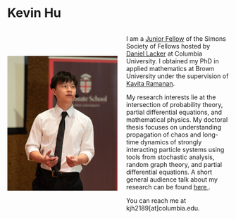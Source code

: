 # Kevin Hu
<div style="display: flex; align-items: center;">
  
  <img src="web_image.jpeg" alt="My Image" width="250">
  
  <div style="margin-left: 20px;">
<p> I am a <a href = "https://www.simonsfoundation.org/simons-society-of-fellows/people/?type=junior">Junior Fellow</a> of the Simons Society of Fellows hosted by <a href = "https://www.columbia.edu/~dl3133/">Daniel Lacker</a> at Columbia University. I obtained my PhD in applied mathematics at Brown University under the supervision of <a href = "https://www.brown.edu/academics/applied-mathematics/faculty/kavita-ramanan/home">Kavita Ramanan</a>.
</p>

<p>
My research interests lie at the intersection of probability theory, partial differential equations, and mathematical physics. My doctoral thesis focuses on understanding propagation of chaos and long-time dynamics of strongly interacting particle systems using tools from stochastic analysis, random graph theory, and partial differential equations. A short general audience talk about my research can be found <a href = "https://www.youtube.com/watch?v=i2yfnAhQmWA"> here </a>.
</p>

<p>
You can reach me at kjh2189[at]columbia.edu.
</p>

  </div>
</div>
